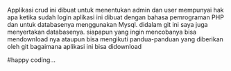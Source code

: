 Applikasi crud ini dibuat untuk menentukan admin dan user mempunyai hak apa ketika sudah login
aplikasi ini  dibuat dengan bahasa pemrograman PHP dan untuk databasenya menggunakan Mysql. didalam git ini saya juga menyertakan databasenya.
siapapun yang ingin mencobanya bisa mendownload nya ataupun bisa mengikuti pandua-panduan yang diberikan oleh git bagaimana aplikasi ini bisa didownload

#happy coding... 
